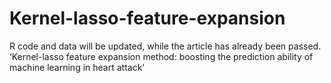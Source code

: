 # Kernel-lasso-feature-expansion
R code and data will be updated, while the article has already been passed.
‘Kernel-lasso feature expansion method: boosting the prediction ability of machine learning in heart attack’
